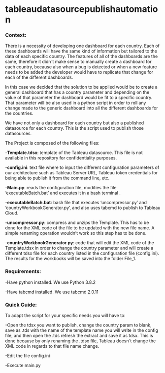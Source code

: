 # tableaudatasourcepublishautomation


### Context:
There is a necessity of developing one dashboard for each country. Each of these dashboards will have the same kind of information but tailored to the data of each specific country. The features of all of the dashboards are the same, therefore it didn´t make sense to manually create a dashboard for each country, because also when a bug is detected or when a new feature needs to be added the developer would have to replicate that change for each of the different dashboards. 

In this case we decided that the solution to be applied would be to create a general dashboard that has a country parameter and depending on the value of that parameter the dashboard would be fit to a specific country. That parameter will be also used in a python script in order to roll any change made to the generic dashboard into all the different dashboards for the countries.

We have not only a dashboard for each country but also a published datasource for each country.
This is the script used to publish those datasources.

The Project is composed of the following files:

-**Template.tdsx**: template of the Tableau datasource. This file is not available in this repository for confidentiality purposes.

-**config.ini**: text file where to input the different configuration parameters of our architecture such as Tableau Server URL, Tableau token credentials for being able to publish it from the command line, etc.

-**Main.py**: reads the configuration file, modifies the file ‘executableBatch.bat’ and executes it in a bash terminal .

-**executableBatch.bat**: bash file that executes ‘uncompressor.py’ and ‘countryWorkbookGenerator.py’, and also uses tabcmd to publish to Tableau Cloud.

-**uncompressor.py**: compress and unzips the Template. This has to be done for the XML code of the file to be updated with the new file name. A simple renaming operation wouldn’t work so this step has to be done.

-**countryWorkbookGenerator.py**: code that will edit the XML code of the Template.tdsx in order to change the country parameter and will create a different tdsx file for each country listed in the configuration file (config.ini). The results for the workbooks will be saved into the folder File_1.

### Requirements:

-Have python installed. We use Python 3.8.2

-Have tabcmd installed. We use tabcmd 2.0.11

### Quick Guide:
To adapt the script for your specific needs you will have to:

-Open the tdsx you want to publish, change the country param to blank, save as .tds with the name of the template name you will write in the config file, and then open the .tds refresh the extract and save it as tdsx. This is done because by only renaming the .tdsx file, Tableau doesn´t change the XML code in regards to that file name change.

-Edit the file config.ini

-Execute main.py
